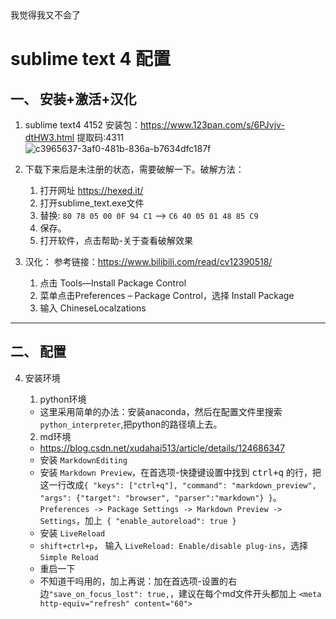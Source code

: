 <meta http-equiv="refresh" content="60">
我觉得我又不会了


# sublime text 4 配置

## 一、 安装+激活+汉化

1. sublime text4 4152 安装包：https://www.123pan.com/s/6PJvjv-dtHW3.html    提取码:4311    
      ![c3965637-3af0-481b-836a-b7634dfc187f](https://user-images.githubusercontent.com/87190381/271960806-c3965637-3af0-481b-836a-b7634dfc187f.png)
    


2. 下载下来后是未注册的状态，需要破解一下。破解方法：       
      1.  打开网址  https://hexed.it/    
      2.  打开sublime_text.exe文件    
      3.  替换:
            `80 78 05 00 0F 94 C1`
      -->
            `C6 40 05 01 48 85 C9`    
      4.  保存。    
      5.  打开软件，点击帮助-关于查看破解效果

3. 汉化：  参考链接：https://www.bilibili.com/read/cv12390518/  
      1.  点击 Tools—Install Package Control  
      2.  菜单点击Preferences – Package Control，选择 Install Package    
      3.  输入 ChineseLocalzations
****

## 二、 配置

4. 安装环境  
      1. python环境

      + 这里采用简单的办法：安装anaconda，然后在配置文件里搜索 `python_interpreter`,把python的路径填上去。      

      2. md环境        

      + https://blog.csdn.net/xudahai513/article/details/124686347    
      + 安装 `MarkdownEditing`    
      + 安装 `Markdown Preview`，在首选项-快捷键设置中找到 <kbd>ctrl+q</kbd> 的行，把这一行改成`{ "keys": ["ctrl+q"], "command": "markdown_preview", "args": {"target": "browser", "parser":"markdown"} }`。 `Preferences -> Package Settings -> Markdown Preview -> Settings`，加上` { "enable_autoreload": true }`    
      + 安装 `LiveReload`    
      + `shift+ctrl+p`， 输入 `LiveReload: Enable/disable plug-ins`，选择 `Simple Reload`    
      + 重启一下
      + 不知道干吗用的，加上再说：加在首选项-设置的右边`"save_on_focus_lost": true,`，建议在每个md文件开头都加上 `<meta http-equiv="refresh" content="60">`
